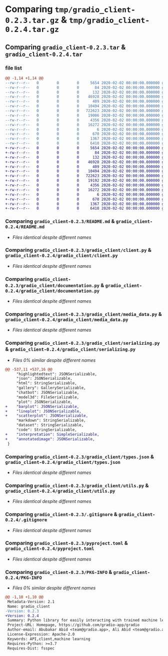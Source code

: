 # Comparing `tmp/gradio_client-0.2.3.tar.gz` & `tmp/gradio_client-0.2.4.tar.gz`

## Comparing `gradio_client-0.2.3.tar` & `gradio_client-0.2.4.tar`

### file list

```diff
@@ -1,14 +1,14 @@
--rw-r--r--   0        0        0     5654 2020-02-02 00:00:00.000000 gradio_client-0.2.3/README.md
--rw-r--r--   0        0        0       84 2020-02-02 00:00:00.000000 gradio_client-0.2.3/requirements.txt
--rw-r--r--   0        0        0      132 2020-02-02 00:00:00.000000 gradio_client-0.2.3/gradio_client/__init__.py
--rw-r--r--   0        0        0    46928 2020-02-02 00:00:00.000000 gradio_client-0.2.3/gradio_client/client.py
--rw-r--r--   0        0        0      409 2020-02-02 00:00:00.000000 gradio_client-0.2.3/gradio_client/data_classes.py
--rw-r--r--   0        0        0    10494 2020-02-02 00:00:00.000000 gradio_client-0.2.3/gradio_client/documentation.py
--rw-r--r--   0        0        0   722623 2020-02-02 00:00:00.000000 gradio_client-0.2.3/gradio_client/media_data.py
--rw-r--r--   0        0        0    19006 2020-02-02 00:00:00.000000 gradio_client-0.2.3/gradio_client/serializing.py
--rw-r--r--   0        0        0     4356 2020-02-02 00:00:00.000000 gradio_client-0.2.3/gradio_client/types.json
--rw-r--r--   0        0        0    16272 2020-02-02 00:00:00.000000 gradio_client-0.2.3/gradio_client/utils.py
--rw-r--r--   0        0        0        6 2020-02-02 00:00:00.000000 gradio_client-0.2.3/gradio_client/version.txt
--rw-r--r--   0        0        0      670 2020-02-02 00:00:00.000000 gradio_client-0.2.3/.gitignore
--rw-r--r--   0        0        0     1367 2020-02-02 00:00:00.000000 gradio_client-0.2.3/pyproject.toml
--rw-r--r--   0        0        0     6410 2020-02-02 00:00:00.000000 gradio_client-0.2.3/PKG-INFO
+-rw-r--r--   0        0        0     5654 2020-02-02 00:00:00.000000 gradio_client-0.2.4/README.md
+-rw-r--r--   0        0        0       84 2020-02-02 00:00:00.000000 gradio_client-0.2.4/requirements.txt
+-rw-r--r--   0        0        0      132 2020-02-02 00:00:00.000000 gradio_client-0.2.4/gradio_client/__init__.py
+-rw-r--r--   0        0        0    46928 2020-02-02 00:00:00.000000 gradio_client-0.2.4/gradio_client/client.py
+-rw-r--r--   0        0        0      409 2020-02-02 00:00:00.000000 gradio_client-0.2.4/gradio_client/data_classes.py
+-rw-r--r--   0        0        0    10494 2020-02-02 00:00:00.000000 gradio_client-0.2.4/gradio_client/documentation.py
+-rw-r--r--   0        0        0   722623 2020-02-02 00:00:00.000000 gradio_client-0.2.4/gradio_client/media_data.py
+-rw-r--r--   0        0        0    19192 2020-02-02 00:00:00.000000 gradio_client-0.2.4/gradio_client/serializing.py
+-rw-r--r--   0        0        0     4356 2020-02-02 00:00:00.000000 gradio_client-0.2.4/gradio_client/types.json
+-rw-r--r--   0        0        0    16272 2020-02-02 00:00:00.000000 gradio_client-0.2.4/gradio_client/utils.py
+-rw-r--r--   0        0        0        6 2020-02-02 00:00:00.000000 gradio_client-0.2.4/gradio_client/version.txt
+-rw-r--r--   0        0        0      670 2020-02-02 00:00:00.000000 gradio_client-0.2.4/.gitignore
+-rw-r--r--   0        0        0     1367 2020-02-02 00:00:00.000000 gradio_client-0.2.4/pyproject.toml
+-rw-r--r--   0        0        0     6410 2020-02-02 00:00:00.000000 gradio_client-0.2.4/PKG-INFO
```

### Comparing `gradio_client-0.2.3/README.md` & `gradio_client-0.2.4/README.md`

 * *Files identical despite different names*

### Comparing `gradio_client-0.2.3/gradio_client/client.py` & `gradio_client-0.2.4/gradio_client/client.py`

 * *Files identical despite different names*

### Comparing `gradio_client-0.2.3/gradio_client/documentation.py` & `gradio_client-0.2.4/gradio_client/documentation.py`

 * *Files identical despite different names*

### Comparing `gradio_client-0.2.3/gradio_client/media_data.py` & `gradio_client-0.2.4/gradio_client/media_data.py`

 * *Files identical despite different names*

### Comparing `gradio_client-0.2.3/gradio_client/serializing.py` & `gradio_client-0.2.4/gradio_client/serializing.py`

 * *Files 0% similar despite different names*

```diff
@@ -537,11 +537,16 @@
     "highlightedtext": JSONSerializable,
     "json": JSONSerializable,
     "html": StringSerializable,
     "gallery": GallerySerializable,
     "chatbot": JSONSerializable,
     "model3d": FileSerializable,
     "plot": JSONSerializable,
+    "barplot": JSONSerializable,
+    "lineplot": JSONSerializable,
+    "scatterplot": JSONSerializable,
     "markdown": StringSerializable,
     "dataset": StringSerializable,
     "code": StringSerializable,
+    "interpretation": SimpleSerializable,
+    "annotatedimage": JSONSerializable,
 }
```

### Comparing `gradio_client-0.2.3/gradio_client/types.json` & `gradio_client-0.2.4/gradio_client/types.json`

 * *Files identical despite different names*

### Comparing `gradio_client-0.2.3/gradio_client/utils.py` & `gradio_client-0.2.4/gradio_client/utils.py`

 * *Files identical despite different names*

### Comparing `gradio_client-0.2.3/.gitignore` & `gradio_client-0.2.4/.gitignore`

 * *Files identical despite different names*

### Comparing `gradio_client-0.2.3/pyproject.toml` & `gradio_client-0.2.4/pyproject.toml`

 * *Files identical despite different names*

### Comparing `gradio_client-0.2.3/PKG-INFO` & `gradio_client-0.2.4/PKG-INFO`

 * *Files 0% similar despite different names*

```diff
@@ -1,10 +1,10 @@
 Metadata-Version: 2.1
 Name: gradio_client
-Version: 0.2.3
+Version: 0.2.4
 Summary: Python library for easily interacting with trained machine learning models
 Project-URL: Homepage, https://github.com/gradio-app/gradio
 Author-email: Abubakar Abid <team@gradio.app>, Ali Abid <team@gradio.app>, Ali Abdalla <team@gradio.app>, Dawood Khan <team@gradio.app>, Ahsen Khaliq <team@gradio.app>, Pete Allen <team@gradio.app>, Freddy Boulton <team@gradio.app>
 License-Expression: Apache-2.0
 Keywords: API,client,machine learning
 Requires-Python: >=3.7
 Requires-Dist: fsspec
```

